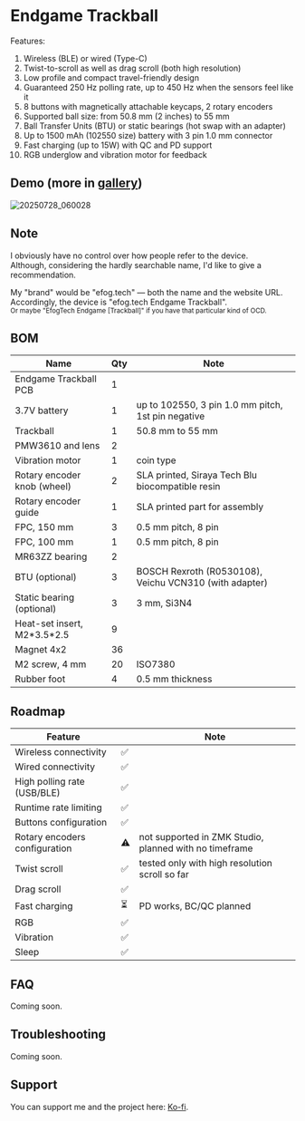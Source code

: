 # Endgame Trackball

Features:
1. Wireless (BLE) or wired (Type-C)
2. Twist-to-scroll as well as drag scroll (both high resolution)
3. Low profile and compact travel-friendly design
4. Guaranteed 250 Hz polling rate, up to 450 Hz when the sensors feel like it 
5. 8 buttons with magnetically attachable keycaps, 2 rotary encoders
6. Supported ball size: from 50.8 mm (2 inches) to 55 mm
7. Ball Transfer Units (BTU) or static bearings (hot swap with an adapter)
8. Up to 1500 mAh (102550 size) battery with 3 pin 1.0 mm connector
9. Fast charging (up to 15W) with QC and PD support
10. RGB underglow and vibration motor for feedback 

## Demo (more in [gallery](./GALLERY.md))

![20250728_060028](https://github.com/user-attachments/assets/f433f68a-cfca-4bec-8bcd-85bc274544f8)

## Note

I obviously have no control over how people refer to the device.  
Although, considering the hardly searchable name, I'd like to give a recommendation.  

My "brand" would be "efog.tech" — both the name and the website URL.  
Accordingly, the device is "efog.tech Endgame Trackball".  
<sub>Or maybe "EfogTech Endgame \[Trackball\]" if you have that particular kind of OCD.</sub> 

## BOM

| Name                             | Qty | Note                                                                 |
|----------------------------------|-----|----------------------------------------------------------------------|
| Endgame Trackball PCB            | 1   |                                                                      |
| 3.7V battery                     | 1   | up to 102550, 3 pin 1.0 mm pitch, 1st pin negative                   |
| Trackball                        | 1   | 50.8 mm to 55 mm                                                     |
| PMW3610 and lens                 | 2   |                                                                      |
| Vibration motor                  | 1   | coin type                                                            |
| Rotary encoder knob (wheel)      | 2   | SLA printed, Siraya Tech Blu biocompatible resin                     |
| Rotary encoder guide             | 1   | SLA printed part for assembly                                        |
| FPC, 150 mm                      | 3   | 0.5 mm pitch, 8 pin                                                  |
| FPC, 100 mm                      | 1   | 0.5 mm pitch, 8 pin                                                  |
| MR63ZZ bearing                   | 2   |                                                                      |
| BTU (optional)                   | 3   | BOSCH Rexroth (R0530108), Veichu VCN310 (with adapter)               |
| Static bearing (optional)        | 3   | 3 mm, Si3N4                                                          |
| Heat-set insert, M2\*3.5*2.5     | 9   |                                                                      |
| Magnet 4x2                       | 36  |                                                                      |
| M2 screw, 4 mm                   | 20  | ISO7380                                                              |
| Rubber foot                      | 4   | 0.5 mm thickness                                                     |

## Roadmap

| Feature                       |       | Note |
|-------------------------------|-------|------|
| Wireless connectivity         | ✅    |      |
| Wired connectivity            | ✅    |      |
| High polling rate (USB/BLE)   | ✅    |      |
| Runtime rate limiting         | ✅    |      |
| Buttons configuration         | ✅    |      |
| Rotary encoders configuration | ⚠️    | not supported in ZMK Studio, planned with no timeframe |
| Twist scroll                  | ✅    | tested only with high resolution scroll so far |
| Drag scroll                   | ✅    |      |
| Fast charging                 | ⏳    | PD works, BC/QC planned |
| RGB                           | ✅    |      |
| Vibration                     | ✅    |      |
| Sleep                         | ✅    |      |

## FAQ

Coming soon.

## Troubleshooting

Coming soon.

## Support

You can support me and the project here: [Ko-fi](https://ko-fi.com/efogdev).
